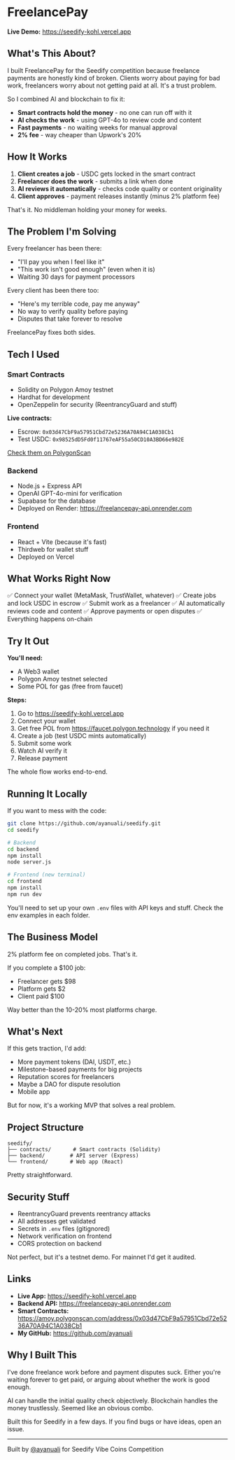 # FreelancePay

**Live Demo:** https://seedify-kohl.vercel.app

## What's This About?

I built FreelancePay for the Seedify competition because freelance payments are honestly kind of broken. Clients worry about paying for bad work, freelancers worry about not getting paid at all. It's a trust problem.

So I combined AI and blockchain to fix it:
- **Smart contracts hold the money** - no one can run off with it
- **AI checks the work** - using GPT-4o to review code and content
- **Fast payments** - no waiting weeks for manual approval
- **2% fee** - way cheaper than Upwork's 20%

## How It Works

1. **Client creates a job** - USDC gets locked in the smart contract
2. **Freelancer does the work** - submits a link when done
3. **AI reviews it automatically** - checks code quality or content originality
4. **Client approves** - payment releases instantly (minus 2% platform fee)

That's it. No middleman holding your money for weeks.

## The Problem I'm Solving

Every freelancer has been there:
- "I'll pay you when I feel like it"
- "This work isn't good enough" (even when it is)
- Waiting 30 days for payment processors

Every client has been there too:
- "Here's my terrible code, pay me anyway"
- No way to verify quality before paying
- Disputes that take forever to resolve

FreelancePay fixes both sides.

## Tech I Used

### Smart Contracts
- Solidity on Polygon Amoy testnet
- Hardhat for development
- OpenZeppelin for security (ReentrancyGuard and stuff)

**Live contracts:**
- Escrow: `0x03d47CbF9a57951Cbd72e5236A70A94C1A038Cb1`
- Test USDC: `0x98525dD5Fd0f11767eAF55a50CD10A3BD66e982E`

[Check them on PolygonScan](https://amoy.polygonscan.com/address/0x03d47CbF9a57951Cbd72e5236A70A94C1A038Cb1)

### Backend
- Node.js + Express API
- OpenAI GPT-4o-mini for verification
- Supabase for the database
- Deployed on Render: https://freelancepay-api.onrender.com

### Frontend
- React + Vite (because it's fast)
- Thirdweb for wallet stuff
- Deployed on Vercel

## What Works Right Now

✅ Connect your wallet (MetaMask, TrustWallet, whatever)
✅ Create jobs and lock USDC in escrow
✅ Submit work as a freelancer
✅ AI automatically reviews code and content
✅ Approve payments or open disputes
✅ Everything happens on-chain

## Try It Out

**You'll need:**
- A Web3 wallet
- Polygon Amoy testnet selected
- Some POL for gas (free from faucet)

**Steps:**
1. Go to https://seedify-kohl.vercel.app
2. Connect your wallet
3. Get free POL from https://faucet.polygon.technology if you need it
4. Create a job (test USDC mints automatically)
5. Submit some work
6. Watch AI verify it
7. Release payment

The whole flow works end-to-end.

## Running It Locally

If you want to mess with the code:

```bash
git clone https://github.com/ayanuali/seedify.git
cd seedify

# Backend
cd backend
npm install
node server.js

# Frontend (new terminal)
cd frontend
npm install
npm run dev
```

You'll need to set up your own `.env` files with API keys and stuff. Check the env examples in each folder.

## The Business Model

2% platform fee on completed jobs. That's it.

If you complete a $100 job:
- Freelancer gets $98
- Platform gets $2
- Client paid $100

Way better than the 10-20% most platforms charge.

## What's Next

If this gets traction, I'd add:
- More payment tokens (DAI, USDT, etc.)
- Milestone-based payments for big projects
- Reputation scores for freelancers
- Maybe a DAO for dispute resolution
- Mobile app

But for now, it's a working MVP that solves a real problem.

## Project Structure

```
seedify/
├── contracts/       # Smart contracts (Solidity)
├── backend/        # API server (Express)
└── frontend/       # Web app (React)
```

Pretty straightforward.

## Security Stuff

- ReentrancyGuard prevents reentrancy attacks
- All addresses get validated
- Secrets in `.env` files (gitignored)
- Network verification on frontend
- CORS protection on backend

Not perfect, but it's a testnet demo. For mainnet I'd get it audited.

## Links

- **Live App:** https://seedify-kohl.vercel.app
- **Backend API:** https://freelancepay-api.onrender.com
- **Smart Contracts:** https://amoy.polygonscan.com/address/0x03d47CbF9a57951Cbd72e5236A70A94C1A038Cb1
- **My GitHub:** https://github.com/ayanuali

## Why I Built This

I've done freelance work before and payment disputes suck. Either you're waiting forever to get paid, or arguing about whether the work is good enough.

AI can handle the initial quality check objectively. Blockchain handles the money trustlessly. Seemed like an obvious combo.

Built this for Seedify in a few days. If you find bugs or have ideas, open an issue.

---

Built by [@ayanuali](https://github.com/ayanuali) for Seedify Vibe Coins Competition
